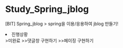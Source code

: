 # Study_Spring_jblog
[BIT] Spring_jblog > spring을 이용/응용하여 jblog 만들기!

<li>진행상황</li>
>미완료
>>댓글창 구현하기
>>페이징 구현하기
